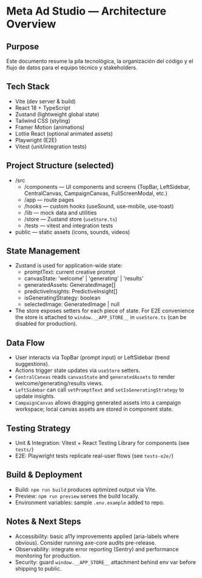 # Meta Ad Studio — Architecture Overview

## Purpose
Este documento resume la pila tecnológica, la organización del código y el flujo de datos para el equipo técnico y stakeholders.

## Tech Stack
- Vite (dev server & build)
- React 18 + TypeScript
- Zustand (lightweight global state)
- Tailwind CSS (styling)
- Framer Motion (animations)
- Lottie React (optional animated assets)
- Playwright (E2E)
- Vitest (unit/integration tests)

## Project Structure (selected)
- /src
  - /components — UI components and screens (TopBar, LeftSidebar, CentralCanvas, CampaignCanvas, FullScreenModal, etc.)
  - /app — route pages
  - /hooks — custom hooks (useSound, use-mobile, use-toast)
  - /lib — mock data and utilities
  - /store — Zustand store (`useStore.ts`)
  - /tests — vitest and integration tests
- public — static assets (icons, sounds, videos)

## State Management
- Zustand is used for application-wide state:
  - promptText: current creative prompt
  - canvasState: 'welcome' | 'generating' | 'results'
  - generatedAssets: GeneratedImage[]
  - predictiveInsights: PredictiveInsight[]
  - isGeneratingStrategy: boolean
  - selectedImage: GeneratedImage | null
- The store exposes setters for each piece of state. For E2E convenience the store is attached to `window.__APP_STORE__` in `useStore.ts` (can be disabled for production).

## Data Flow
- User interacts via TopBar (prompt input) or LeftSidebar (trend suggestions).
- Actions trigger state updates via `useStore` setters.
- `CentralCanvas` reads `canvasState` and `generatedAssets` to render welcome/generating/results views.
- `LeftSidebar` can call `setPromptText` and `setIsGeneratingStrategy` to update insights.
- `CampaignCanvas` allows dragging generated assets into a campaign workspace; local canvas assets are stored in component state.

## Testing Strategy
- Unit & Integration: Vitest + React Testing Library for components (see `tests/`)
- E2E: Playwright tests replicate real-user flows (see `tests-e2e/`)

## Build & Deployment
- Build: `npm run build` produces optimized output via Vite.
- Preview: `npm run preview` serves the build locally.
- Environment variables: sample `.env.example` added to repo.

## Notes & Next Steps
- Accessibility: basic a11y improvements applied (aria-labels where obvious). Consider running axe-core audits pre-release.
- Observability: integrate error reporting (Sentry) and performance monitoring for production.
- Security: guard `window.__APP_STORE__` attachment behind env var before shipping to public.

